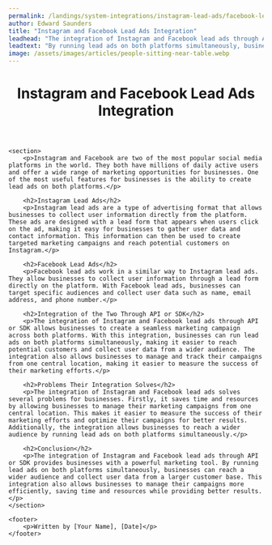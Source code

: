 ```yaml
---
permalink: /landings/system-integrations/instagram-lead-ads/facebook-lead-ads
author: Edward Saunders
title: "Instagram and Facebook Lead Ads Integration"
leadhead: "The integration of Instagram and Facebook lead ads through API or SDK provides businesses with a powerful marketing tool"
leadtext: "By running lead ads on both platforms simultaneously, businesses can reach a wider audience and collect user data from a larger customer base. This integration also allows businesses to manage their campaigns more efficiently, saving time and resources while providing better results."
image: /assets/images/articles/people-sitting-near-table.webp
---
```

<div class="arttext">	<header>
		<h1>Instagram and Facebook Lead Ads Integration</h1>
	</header>

	<section>
		<p>Instagram and Facebook are two of the most popular social media platforms in the world. They both have millions of daily active users and offer a wide range of marketing opportunities for businesses. One of the most useful features for businesses is the ability to create lead ads on both platforms.</p>

		<h2>Instagram Lead Ads</h2>
		<p>Instagram lead ads are a type of advertising format that allows businesses to collect user information directly from the platform. These ads are designed with a lead form that appears when users click on the ad, making it easy for businesses to gather user data and contact information. This information can then be used to create targeted marketing campaigns and reach potential customers on Instagram.</p>

		<h2>Facebook Lead Ads</h2>
		<p>Facebook lead ads work in a similar way to Instagram lead ads. They allow businesses to collect user information through a lead form directly on the platform. With Facebook lead ads, businesses can target specific audiences and collect user data such as name, email address, and phone number.</p>

		<h2>Integration of the Two Through API or SDK</h2>
		<p>The integration of Instagram and Facebook lead ads through API or SDK allows businesses to create a seamless marketing campaign across both platforms. With this integration, businesses can run lead ads on both platforms simultaneously, making it easier to reach potential customers and collect user data from a wider audience. The integration also allows businesses to manage and track their campaigns from one central location, making it easier to measure the success of their marketing efforts.</p>

		<h2>Problems Their Integration Solves</h2>
		<p>The integration of Instagram and Facebook lead ads solves several problems for businesses. Firstly, it saves time and resources by allowing businesses to manage their marketing campaigns from one central location. This makes it easier to measure the success of their marketing efforts and optimize their campaigns for better results. Additionally, the integration allows businesses to reach a wider audience by running lead ads on both platforms simultaneously.</p>

		<h2>Conclusion</h2>
		<p>The integration of Instagram and Facebook lead ads through API or SDK provides businesses with a powerful marketing tool. By running lead ads on both platforms simultaneously, businesses can reach a wider audience and collect user data from a larger customer base. This integration also allows businesses to manage their campaigns more efficiently, saving time and resources while providing better results.</p>
	</section>

	<footer>
		<p>Written by [Your Name], [Date]</p>
	</footer>
</div>
